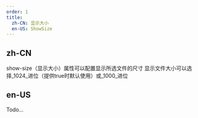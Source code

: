 ```yaml
---
order: 1
title:
  zh-CN: 显示大小
  en-US: ShowSize
---
```


## zh-CN

show-size（显示大小）属性可以配置显示所选文件的尺寸 显示文件大小可以选择_1024_进位（提供true时默认使用）或_1000_进位

## en-US

Todo...

